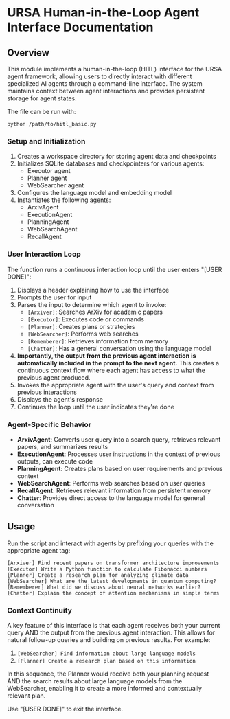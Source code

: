 # URSA Human-in-the-Loop Agent Interface Documentation

## Overview

This module implements a human-in-the-loop (HITL) interface for the URSA agent framework, allowing users to directly interact with different specialized AI agents through a command-line interface. The system maintains context between agent interactions and provides persistent storage for agent states.

The file can be run with:

`python /path/to/hitl_basic.py`

### Setup and Initialization

1. Creates a workspace directory for storing agent data and checkpoints
2. Initializes SQLite databases and checkpointers for various agents:
   - Executor agent
   - Planner agent
   - WebSearcher agent
3. Configures the language model and embedding model
4. Instantiates the following agents:
   - ArxivAgent
   - ExecutionAgent
   - PlanningAgent
   - WebSearchAgent
   - RecallAgent

### User Interaction Loop

The function runs a continuous interaction loop until the user enters "[USER DONE]":

1. Displays a header explaining how to use the interface
2. Prompts the user for input
3. Parses the input to determine which agent to invoke:
   - `[Arxiver]`: Searches ArXiv for academic papers
   - `[Executor]`: Executes code or commands
   - `[Planner]`: Creates plans or strategies
   - `[WebSearcher]`: Performs web searches
   - `[Rememberer]`: Retrieves information from memory
   - `[Chatter]`: Has a general conversation using the language model
4. **Importantly, the output from the previous agent interaction is automatically included in the prompt to the next agent.** This creates a continuous context flow where each agent has access to what the previous agent produced.
5. Invokes the appropriate agent with the user's query and context from previous interactions
6. Displays the agent's response
7. Continues the loop until the user indicates they're done

### Agent-Specific Behavior

- **ArxivAgent**: Converts user query into a search query, retrieves relevant papers, and summarizes results
- **ExecutionAgent**: Processes user instructions in the context of previous outputs, can execute code
- **PlanningAgent**: Creates plans based on user requirements and previous context
- **WebSearchAgent**: Performs web searches based on user queries
- **RecallAgent**: Retrieves relevant information from persistent memory
- **Chatter**: Provides direct access to the language model for general conversation

## Usage

Run the script and interact with agents by prefixing your queries with the appropriate agent tag:

```
[Arxiver] Find recent papers on transformer architecture improvements
[Executor] Write a Python function to calculate Fibonacci numbers
[Planner] Create a research plan for analyzing climate data
[WebSearcher] What are the latest developments in quantum computing?
[Rememberer] What did we discuss about neural networks earlier?
[Chatter] Explain the concept of attention mechanisms in simple terms
```

### Context Continuity

A key feature of this interface is that each agent receives both your current query AND the output from the previous agent interaction. This allows for natural follow-up queries and building on previous results. For example:

1. `[WebSearcher] Find information about large language models`
2. `[Planner] Create a research plan based on this information`

In this sequence, the Planner would receive both your planning request AND the search results about large language models from the WebSearcher, enabling it to create a more informed and contextually relevant plan.

Use "[USER DONE]" to exit the interface.

